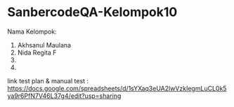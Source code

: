 # SanbercodeQA-Kelompok10

Nama Kelompok:
1. Akhsanul Maulana
2. Nida Regita F
3.
4.

link test plan & manual test : https://docs.google.com/spreadsheets/d/1sYXaq3eUA2lwVzkIegmLuCL0k5ya9r6PfN7V46L37g4/edit?usp=sharing
